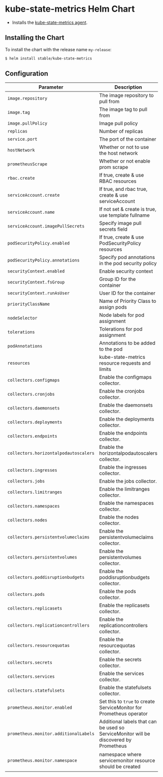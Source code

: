 # kube-state-metrics Helm Chart

* Installs the [kube-state-metrics agent](https://github.com/kubernetes/kube-state-metrics).

## Installing the Chart

To install the chart with the release name `my-release`:

```bash
$ helm install stable/kube-state-metrics
```

## Configuration

| Parameter                             | Description                                             | Default                                     |
|---------------------------------------|---------------------------------------------------------|---------------------------------------------|
| `image.repository`                    | The image repository to pull from                       | k8s.gcr.io/kube-state-metrics               |
| `image.tag`                           | The image tag to pull from                              | `v1.5.0`                                    |
| `image.pullPolicy`                    | Image pull policy                                       | IfNotPresent                                |
| `replicas`                            | Number of replicas                                      | 1                                           |
| `service.port`                        | The port of the container                               | 8080                                        |
| `hostNetwork`                         | Whether or not to use the host network                  | false                                       |
| `prometheusScrape`                    | Whether or not enable prom scrape                       | true                                        |
| `rbac.create`                         | If true, create & use RBAC resources                    | true                                        |
| `serviceAccount.create`               | If true, and rbac true, create & use serviceAccount     | true                                        |
| `serviceAccount.name`                 | If not set & create is true, use template fullname      |                                             |
| `serviceAccount.imagePullSecrets`     | Specify image pull secrets field                        | `[]`                                        |
| `podSecurityPolicy.enabled`           | If true, create & use PodSecurityPolicy resources       | false                                       |
| `podSecurityPolicy.annotations`       | Specify pod annotations in the pod security policy      | {}                                          |
| `securityContext.enabled`             | Enable security context                                 | `true`                                      |
| `securityContext.fsGroup`             | Group ID for the container                              | `65534`                                     |
| `securityContext.runAsUser`           | User ID for the container                               | `65534`                                     |
| `priorityClassName`                   | Name of Priority Class to assign pods                   | `nil`                                       |
| `nodeSelector`                        | Node labels for pod assignment                          | {}                                          |
| `tolerations`                         | Tolerations for pod assignment	                      | []                                          |
| `podAnnotations`                      | Annotations to be added to the pod                      | {}                                          |
| `resources`                           | kube-state-metrics resource requests and limits         | {}                                          |
| `collectors.configmaps`               | Enable the configmaps collector.                        | true                                        |
| `collectors.cronjobs`                 | Enable the cronjobs collector.                          | true                                        |
| `collectors.daemonsets`               | Enable the daemonsets collector.                        | true                                        |
| `collectors.deployments`              | Enable the deployments collector.                       | true                                        |
| `collectors.endpoints`                | Enable the endpoints collector.                         | true                                        |
| `collectors.horizontalpodautoscalers` | Enable the horizontalpodautoscalers collector.          | true                                        |
| `collectors.ingresses`                | Enable the ingresses collector.                         | true                                        |
| `collectors.jobs`                     | Enable the jobs collector.                              | true                                        |
| `collectors.limitranges`              | Enable the limitranges collector.                       | true                                        |
| `collectors.namespaces`               | Enable the namespaces collector.                        | true                                        |
| `collectors.nodes`                    | Enable the nodes collector.                             | true                                        |
| `collectors.persistentvolumeclaims`   | Enable the persistentvolumeclaims collector.            | true                                        |
| `collectors.persistentvolumes`        | Enable the persistentvolumes collector.                 | true                                        |
| `collectors.poddisruptionbudgets`     | Enable the poddisruptionbudgets collector.              | true                                        |
| `collectors.pods`                     | Enable the pods collector.                              | true                                        |
| `collectors.replicasets`              | Enable the replicasets collector.                       | true                                        |
| `collectors.replicationcontrollers`   | Enable the replicationcontrollers collector.            | true                                        |
| `collectors.resourcequotas`           | Enable the resourcequotas collector.                    | true                                        |
| `collectors.secrets`                  | Enable the secrets collector.                           | true                                        |
| `collectors.services`                 | Enable the services collector.                          | true                                        |
| `collectors.statefulsets`             | Enable the statefulsets collector.                      | true                                        |
| `prometheus.monitor.enabled`          | Set this to `true` to create ServiceMonitor for Prometheus operator | `false` |
| `prometheus.monitor.additionalLabels` | Additional labels that can be used so ServiceMonitor will be discovered by Prometheus | `{}` |
| `prometheus.monitor.namespace`        | namespace where servicemonitor resource should be created | `the same namespace as kube-state-metrics` |
